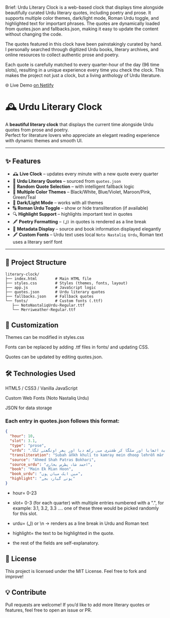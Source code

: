 Brief:
Urdu Literary Clock is a web-based clock that displays time alongside beautifully curated Urdu literary quotes, including poetry and prose.
It supports multiple color themes, dark/light mode, Roman Urdu toggle, and highlighted text for important phrases.
The quotes are dynamically loaded from quotes.json and fallbacks.json, making it easy to update the content without changing the code.

The quotes featured in this clock have been painstakingly curated by hand.
I personally searched through digitized Urdu books, literary archives, and online resources to collect authentic prose and poetry.

Each quote is carefully matched to every quarter-hour of the day (96 time slots), resulting in a unique experience every time you check the clock.
This makes the project not just a clock, but a living anthology of Urdu literature.

🌐 Live Demo
[ on Netlify ](https://inktime.netlify.app/)


# 🕰️ Urdu Literary Clock

A **beautiful literary clock** that displays the current time alongside Urdu quotes from prose and poetry.  
Perfect for literature lovers who appreciate an elegant reading experience with dynamic themes and smooth UI.

---

## ✨ Features
- 🕰️ **Live Clock** – updates every minute with a new quote every quarter
- 📖 **Urdu Literary Quotes** – sourced from `quotes.json`
- 🔀 **Random Quote Selection** – with intelligent fallback logic
- 🎨 **Multiple Color Themes** – Black/White, Blue/Violet, Maroon/Pink, Green/Teal
- 🌙 **Dark/Light Mode** – works with all themes
- 🔠 **Roman Urdu Toggle** – show or hide transliteration (if available)
- 🔍 **Highlight Support** – highlights important text in quotes
- 🖋️ **Poetry Formatting** – `(ل)` in quotes is rendered as a line break
- 📜 **Metadata Display** – source and book information displayed elegantly
- 🖋️ **Custom Fonts** – Urdu text uses local `Noto Nastaliq Urdu`, Roman text uses a literary serif font

---

## 📂 Project Structure
 ```
literary-clock/
├── index.html        # Main HTML file
├── styles.css        # Styles (themes, fonts, layout)
├── app.js            # JavaScript logic
├── quotes.json       # Urdu literary quotes
├── fallbacks.json    # Fallback quotes
└── fonts/            # Custom fonts (.ttf)
    ├── NotoNastaliqUrdu-Regular.ttf
    └── Merriweather-Regular.ttf
 ```
## 🎨 Customization
Themes can be modified in styles.css

Fonts can be replaced by adding .ttf files in fonts/ and updating CSS.

Quotes can be updated by editing quotes.json.

## 🛠️ Technologies Used
HTML5 / CSS3 / Vanilla JavaScript

Custom Web Fonts (Noto Nastaliq Urdu)

JSON for data storage

### Each entry in quotes.json follows this format:
  ```json
{
    "hour": 10,
    "slot": 3.1,
    "type": "prose",
    "urdu": "صبح آنکھ کھلی تو کمرے میں دھوپ لہریں مار رہی تھی۔ گھڑی کو دیکھا تو پونے گیارہ بجے تھے۔ ہاتھ بڑھا کر میز پر سے ایک سگریٹ اٹھایا اور سلگا کر طشتری میں رکھ دیا اور پھر اونگھنے لگا۔",
    "transliteration": "Subah āñkh khulī to kamray mein dhoop lehrēñ mār rahī thī. Ghaṛī ko dekhā to poné gyārah bajé the. Hāth baṛhā kar mēz par se ek sigret uṭhāyā aur sulgā kar ṭashtari mein rakh diyā aur phir ūnghnē lagā.",
    "source": "Ahmed Shah Patras Bokhari",
    "source_urdu": "احمد شاہ پطرس بخاری",
    "book": "Main Ek Mian Hoon",
    "book_urdu": "میں ایک میاں ہوں",
    "highlight": "پونے گیارہ بجے"
  }
```
- hour= 0-23
- slot= 0-3 (for each quarter) with multiple entries numbered with a ".", for example: 3.1, 3.2, 3.3 .... one of these three would be picked randomly for this slot.
- urdu= (ل) or \n → renders as a line break in Urdu and Roman text
- highlight= the text to be highlighted in the quote. 
  

- the rest of the fields are self-explanatory.

## 📜 License
This project is licensed under the MIT License.
Feel free to fork and improve!

## 💡 Contribute
Pull requests are welcome!
If you’d like to add more literary quotes or features, feel free to open an issue or PR.
